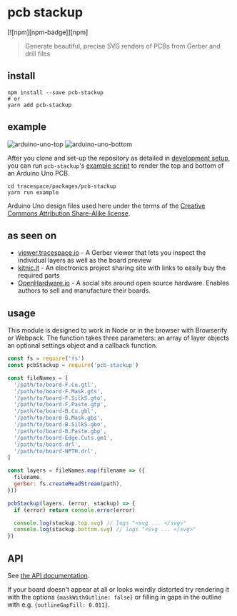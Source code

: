 # pcb stackup

[![npm][npm-badge]][npm]

> Generate beautiful, precise SVG renders of PCBs from Gerber and drill files

## install

```shell
npm install --save pcb-stackup
# or
yarn add pcb-stackup
```

## example

![arduino-uno-top](https://tracespace.github.io/tracespace/example/arduino-top.svg)
![arduino-uno-bottom](https://tracespace.github.io/tracespace/example/arduino-bottom.svg)

After you clone and set-up the repository as detailed in [development setup](../..#development-setup), you can run `pcb-stackup`'s [example script](./example/index.js) to render the top and bottom of an Arduino Uno PCB.

```shell
cd tracespace/packages/pcb-stackup
yarn run example
```

Arduino Uno design files used here under the terms of the [Creative Commons Attribution Share-Alike license](https://www.arduino.cc/en/Main/FAQ).

## as seen on

* [viewer.tracespace.io](http://viewer.tracespace.io) - A Gerber viewer that lets you inspect the individual layers as well as the board preview
* [kitnic.it](https://kitnic.it) - An electronics project sharing site with links to easily buy the required parts
* [OpenHardware.io](https://www.openhardware.io) - A social site around open source hardware. Enables authors to sell and manufacture their boards.

## usage

This module is designed to work in Node or in the browser with Browserify or
Webpack. The function takes three parameters: an array of layer objects an
optional settings object and a callback function.

```javascript
const fs = require('fs')
const pcbStackup = require('pcb-stackup')

const fileNames = [
  '/path/to/board-F.Cu.gtl',
  '/path/to/board-F.Mask.gts',
  '/path/to/board-F.SilkS.gto',
  '/path/to/board-F.Paste.gtp',
  '/path/to/board-B.Cu.gbl',
  '/path/to/board-B.Mask.gbs',
  '/path/to/board-B.SilkS.gbo',
  '/path/to/board-B.Paste.gbp',
  '/path/to/board-Edge.Cuts.gm1',
  '/path/to/board.drl',
  '/path/to/board-NPTH.drl',
]

const layers = fileNames.map(filename => ({
  filename,
  gerber: fs.createReadStream(path),
}))

pcbStackup(layers, (error, stackup) => {
  if (error) return console.error(error)

  console.log(stackup.top.svg) // logs "<svg ... </svg>"
  console.log(stackup.bottom.svg) // logs "<svg ... </svg>"
})
```

## API

See [the API documentation](./API.md).

If your board doesn't appear at all or looks weirdly distorted try rendering it
with the options `{maskWithOutline: false}` or filling in gaps in the outline
with e.g. `{outlineGapFill: 0.011}`.

